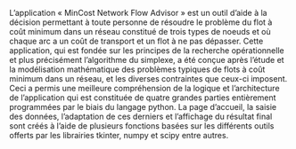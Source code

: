 L’application « MinCost Network Flow Advisor » est un outil d’aide à la décision permettant à toute personne de résoudre le problème du flot à coût minimum dans un réseau constitué de trois types de noeuds et où chaque arc a un coût de transport et un flot à ne pas dépasser.
Cette application, qui est fondée sur les principes de la recherche opérationnelle et plus précisément l’algorithme du simplexe, a été conçue après l’étude et la modélisation mathématique des problèmes typiques de flots à coût minimum dans un réseau, et les diverses contraintes que ceux-ci imposent. Ceci a permis une meilleure compréhension de la logique et l’architecture de l’application qui est constituée de quatre grandes parties entièrement programmées par le biais du langage python. La page d’accueil, la saisie des données, l’adaptation de ces derniers et l’affichage du résultat final sont créés à l’aide de plusieurs fonctions basées sur les différents outils offerts par les librairies tkinter, numpy et scipy entre autres.
